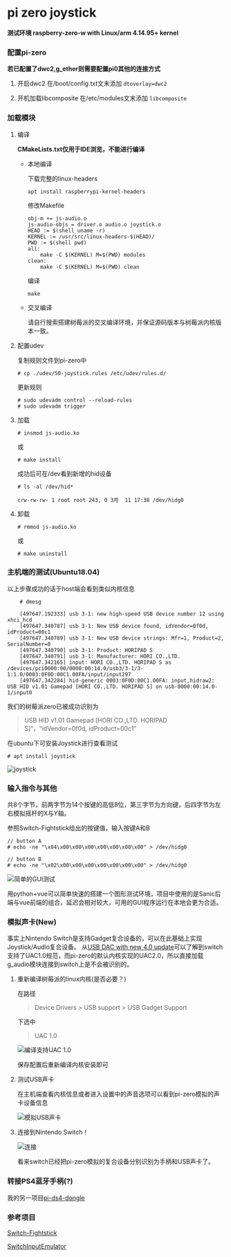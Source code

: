 # pi zero joystick
**测试环境 raspberry-zero-w with Linux/arm 4.14.95+ kernel**

### 配置pi-zero
**若已配置了dwc2,g_ether则需要配置pi0其他的连接方式**

1. 开启dwc2
    在/boot/config.txt文末添加
    `dtoverlay=dwc2`

2. 开机加载libcomposite
    在/etc/modules文末添加
    `libcomposite`
    
### 加载模块
1. 编译

    **CMakeLists.txt仅用于IDE浏览，不能进行编译**
    + 本地编译
    
        下载完整的linux-headers
        
        ```
        apt install raspberrypi-kernel-headers
        ```
        
        修改Makefile
        
        ```
        obj-m += js-audio.o
        js-audio-objs = driver.o audio.o joystick.o
        HEAD := $(shell uname -r)
        KERNEL := /usr/src/linux-headers-$(HEAD)/
        PWD := $(shell pwd) 
        all:
        	make -C $(KERNEL) M=$(PWD) modules
        clean:
        	make -C $(KERNEL) M=$(PWD) clean
        ```
        
        编译
        
        ```
        make
        ```
        
    + 交叉编译
    
        请自行搜索搭建树莓派的交叉编译环境，并保证源码版本与树莓派内核版本一致。
  
2. 配置udev

    复制规则文件到pi-zero中
    
    ```
    # cp ./udev/50-joystick.rules /etc/udev/rules.d/
    ```
    更新规则
    
    ```
    # sudo udevadm control --reload-rules
    # sudo udevadm trigger
    ```
    
3. 加载

	```
    # insmod js-audio.ko
	```
	
	或
	
    ```
    # make install
    ```
    
    成功后可在/dev看到新增的hid设备
    
    ```
    # ls -al /dev/hid*
    
    crw-rw-rw- 1 root root 243, 0 3月  11 17:38 /dev/hidg0
    ```
    
3. 卸载

	```
    # rmmod js-audio.ko
	```
	
	或
	
    ```
    # make uninstall
    ```

### 主机端的测试(Ubuntu18.04)

以上步骤成功的话于host端会看到类似内核信息
    
```
    # dmesg
    
    [497647.192333] usb 3-1: new high-speed USB device number 12 using xhci_hcd
    [497647.340787] usb 3-1: New USB device found, idVendor=0f0d, idProduct=00c1
    [497647.340789] usb 3-1: New USB device strings: Mfr=1, Product=2, SerialNumber=0
    [497647.340790] usb 3-1: Product: HORIPAD S
    [497647.340791] usb 3-1: Manufacturer: HORI CO.,LTD.
    [497647.342165] input: HORI CO.,LTD. HORIPAD S as /devices/pci0000:00/0000:00:14.0/usb3/3-1/3-1:1.0/0003:0F0D:00C1.00FA/input/input297
    [497647.342284] hid-generic 0003:0F0D:00C1.00FA: input,hidraw2: USB HID v1.01 Gamepad [HORI CO.,LTD. HORIPAD S] on usb-0000:00:14.0-1/input0
```
    
   
我们的树莓派zero已被成功识别为
>USB HID v1.01 Gamepad [HORI CO.,LTD. HORIPAD S]“，“idVendor=0f0d, idProduct=00c1”
    
在ubuntu下可安装Joystick进行查看测试

```
# apt install joystick
```
	
![joystick](https://github.com/mumumusuc/pi-joystick/blob/master/image/joystick.png)
	
### 输入指令与其他

共8个字节，前两字节为14个按键的高低8位，第三字节为方向键，后四字节为左右模拟摇杆的X与Y轴。
    
参照Switch-Fightstick给出的按键值，输入按键A和B
    
    
```
// button A
# echo -ne "\x04\x00\x00\x00\x00\x00\x00\x00" > /dev/hidg0

// button B
# echo -ne "\x02\x00\x00\x00\x00\x00\x00\x00" > /dev/hidg0
```

![简单的GUI测试](https://github.com/mumumusuc/pi-joystick/blob/master/image/switch.gif)

用python+vue可以简单快速的搭建一个图形测试环境，项目中使用的是Sanic后端与vue前端的组合，延迟会相对较大，可用的GUI程序运行在本地会更为合适。

### 模拟声卡(New)

事实上Nintendo Switch是支持Gadget复合设备的，可以在此基础上实现Joystick/Audio复合设备。
从[USB DAC with new 4.0 update](https://www.reddit.com/r/NintendoSwitch/comments/77whjd/usb_dac_with_new_40_update/?utm_source=BD&utm_medium=Search&utm_name=Bing&utm_content=PSR1)可以了解到switch支持了UAC1.0规范，而pi-zero的默认内核实现的UAC2.0，所以直接加载g_audio模块连接到switch上是不会被识别的。

1. 重新编译树莓派的linux内核(是否必要？)

    在路径 

    > Device Drivers > USB support > USB Gadget Support
    
    下选中
    
    > UAC 1.0

    ![编译支持UAC 1.0](https://github.com/mumumusuc/pi-joystick/blob/master/image/pi_1.png)
	
	保存配置后重新编译内核安装即可
	
2. 测试USB声卡

    在主机端查看内核信息或者进入设置中的声音选项可以看到pi-zero模拟的声卡设备信息
   
    ![模拟USB声卡](https://github.com/mumumusuc/pi-joystick/blob/master/image/pi_2.png)
	
3. 连接到Nintendo Switch！

    ![连接](https://github.com/mumumusuc/pi-joystick/blob/master/image/pi_3.png)
    
    看来switch已经把pi-zero模拟的复合设备分别识别为手柄和USB声卡了。	
	
### 转接PS4蓝牙手柄(?)

我的另一项目[pi-ds4-dongle](https://github.com/mumumusuc/pi-ds4-dongle)
	
### 参考项目

[Switch-Fightstick](https://github.com/progmem/Switch-Fightstick )

[SwitchInputEmulator](https://github.com/wchill/SwitchInputEmulator )

